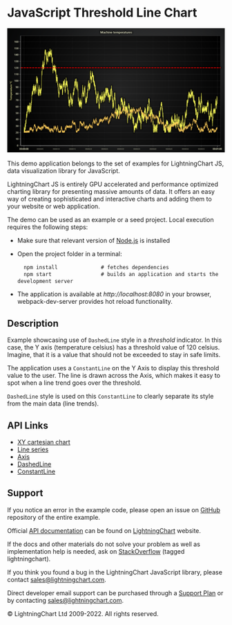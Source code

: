 # JavaScript Threshold Line Chart

![JavaScript Threshold Line Chart](dashedThresholds-darkGold.png)

This demo application belongs to the set of examples for LightningChart JS, data visualization library for JavaScript.

LightningChart JS is entirely GPU accelerated and performance optimized charting library for presenting massive amounts of data. It offers an easy way of creating sophisticated and interactive charts and adding them to your website or web application.

The demo can be used as an example or a seed project. Local execution requires the following steps:

-   Make sure that relevant version of [Node.js](https://nodejs.org/en/download/) is installed
-   Open the project folder in a terminal:

          npm install              # fetches dependencies
          npm start                # builds an application and starts the development server

-   The application is available at _http://localhost:8080_ in your browser, webpack-dev-server provides hot reload functionality.


## Description

Example showcasing use of `DashedLine` style in a _threshold_ indicator.
In this case, the Y axis (temperature celsius) has a threshold value of 120 celsius. Imagine, that it is a value that should not be exceeded to stay in safe limits.

The application uses a `ConstantLine` on the Y Axis to display this threshold value to the user. The line is drawn across the Axis, which makes it easy to spot when a line trend goes over the threshold.

`DashedLine` style is used on this `ConstantLine` to clearly separate its style from the main data (line trends).

## API Links

* [XY cartesian chart]
* [Line series]
* [Axis]
* [DashedLine]
* [ConstantLine]


## Support

If you notice an error in the example code, please open an issue on [GitHub][0] repository of the entire example.

Official [API documentation][1] can be found on [LightningChart][2] website.

If the docs and other materials do not solve your problem as well as implementation help is needed, ask on [StackOverflow][3] (tagged lightningchart).

If you think you found a bug in the LightningChart JavaScript library, please contact sales@lightningchart.com.

Direct developer email support can be purchased through a [Support Plan][4] or by contacting sales@lightningchart.com.

[0]: https://github.com/Arction/
[1]: https://lightningchart.com/lightningchart-js-api-documentation/
[2]: https://lightningchart.com
[3]: https://stackoverflow.com/questions/tagged/lightningchart
[4]: https://lightningchart.com/support-services/

© LightningChart Ltd 2009-2022. All rights reserved.


[XY cartesian chart]: https://lightningchart.com/js-charts/api-documentation/v5.1.0/classes/ChartXY.html
[Line series]: https://lightningchart.com/js-charts/api-documentation/v5.1.0/classes/LineSeries.html
[Axis]: https://lightningchart.com/js-charts/api-documentation/v5.1.0/classes/Axis.html
[DashedLine]: https://lightningchart.com/js-charts/api-documentation/v5.1.0/classes/DashedLine.html
[ConstantLine]: https://lightningchart.com/js-charts/api-documentation/v5.1.0/classes/ConstantLine.html

